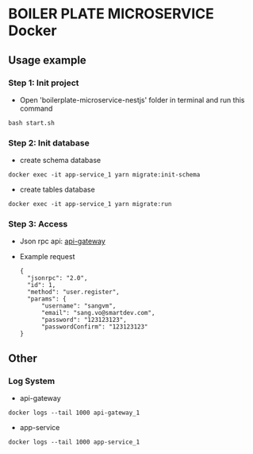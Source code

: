 # BOILER PLATE MICROSERVICE Docker

## Usage example

### Step 1: Init project

* Open 'boilerplate-microservice-nestjs' folder in terminal and run this command

```
bash start.sh
```

### Step 2: Init database

* create schema database

```
docker exec -it app-service_1 yarn migrate:init-schema 
```

* create tables database

```
docker exec -it app-service_1 yarn migrate:run
```

### Step 3: Access

* Json rpc api:
  <a href="http://localhost:3001/rpc/v1">api-gateway</a>
  <br/>

* Example request
  ```
  {
    "jsonrpc": "2.0",
    "id": 1,
    "method": "user.register",
    "params": {
        "username": "sangvm",
        "email": "sang.vo@smartdev.com",
        "password": "123123123",
        "passwordConfirm": "123123123"
  }
  ```

## Other

### Log System

* api-gateway

```
docker logs --tail 1000 api-gateway_1 
```

* app-service

```
docker logs --tail 1000 app-service_1 
```
